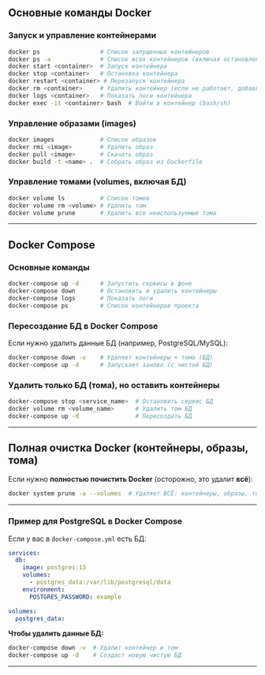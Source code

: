 ## **Основные команды Docker**  

### **Запуск и управление контейнерами**  
```bash
docker ps                 # Список запущенных контейнеров
docker ps -a              # Список всех контейнеров (включая остановленные)
docker start <container>  # Запуск контейнера
docker stop <container>   # Остановка контейнера
docker restart <container> # Перезапуск контейнера
docker rm <container>     # Удалить контейнер (если не работает, добавь -f)
docker logs <container>   # Показать логи контейнера
docker exec -it <container> bash  # Войти в контейнер (bash/sh)
```

### **Управление образами (images)**  
```bash
docker images             # Список образов
docker rmi <image>        # Удалить образ
docker pull <image>       # Скачать образ
docker build -t <name> .  # Собрать образ из Dockerfile
```

### **Управление томами (volumes, включая БД)**  
```bash
docker volume ls          # Список томов
docker volume rm <volume> # Удалить том
docker volume prune       # Удалить все неиспользуемые тома
```

---

## **Docker Compose**  

### **Основные команды**  
```bash
docker-compose up -d      # Запустить сервисы в фоне
docker-compose down       # Остановить и удалить контейнеры
docker-compose logs       # Показать логи
docker-compose ps         # Список контейнеров проекта
```

### **Пересоздание БД в Docker Compose**  
Если нужно удалить данные БД (например, PostgreSQL/MySQL):  
```bash
docker-compose down -v    # Удаляет контейнеры + тома (БД)
docker-compose up -d      # Запускает заново (с чистой БД)
```

### **Удалить только БД (тома), но оставить контейнеры**  
```bash
docker-compose stop <service_name>  # Остановить сервис БД
docker volume rm <volume_name>      # Удалить том БД
docker-compose up -d                # Пересоздать БД
```

---

## **Полная очистка Docker (контейнеры, образы, тома)**  
Если нужно **полностью почистить Docker** (осторожно, это удалит **всё**):  
```bash
docker system prune -a --volumes  # Удаляет ВСЁ: контейнеры, образы, тома, кэш
```

---

### **Пример для PostgreSQL в Docker Compose**  
Если у вас в `docker-compose.yml` есть БД:  
```yaml
services:
  db:
    image: postgres:13
    volumes:
      - postgres_data:/var/lib/postgresql/data
    environment:
      POSTGRES_PASSWORD: example

volumes:
  postgres_data:
```

**Чтобы удалить данные БД:**  
```bash
docker-compose down -v  # Удалит контейнер и том
docker-compose up -d    # Создаст новую чистую БД
```

---
